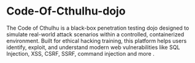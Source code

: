 # Code-Of-Cthulhu-dojo
The Code of Cthulhu is a black-box penetration testing dojo designed to simulate real-world attack scenarios within a controlled, containerized environment. Built for ethical hacking training, this platform helps users identify, exploit, and understand modern web vulnerabilities like SQL Injection, XSS, CSRF, SSRF, command injection and more .
